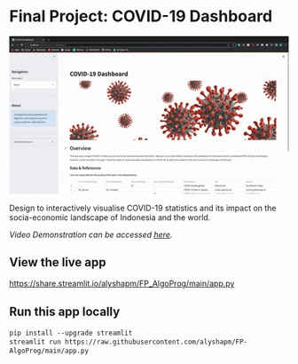 # Final Project: COVID-19 Dashboard
![alt text](https://github.com/alyshapm/FP_AlgoProg/blob/main/demo.gif?raw=true)

Design to interactively visualise COVID-19 statistics and its impact on the socia-economic landscape of Indonesia and the world.

*Video Demonstration can be accessed [here](https://binusianorg-my.sharepoint.com/personal/alysha_maulidina_binus_ac_id/_layouts/15/guestaccess.aspx?docid=0b638354c14f342a3b545979f6661a048&authkey=AQK7n5n3v-YaBzlpjl20uFY&e=iH4nYo).*

## View the live app

https://share.streamlit.io/alyshapm/FP_AlgoProg/main/app.py

## Run this app locally
```
pip install --upgrade streamlit
streamlit run https://raw.githubusercontent.com/alyshapm/FP-AlgoProg/main/app.py
```
